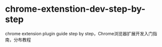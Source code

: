 # chrome-extenstion-dev-step-by-step
chrome extension plugin guide step by step，Chrome浏览器扩展开发入门指南，分布教程
